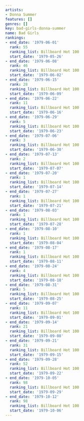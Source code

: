 ```yaml
---
artists:
- Donna Summer
features: []
genres: []
key: bad-girls-donna-summer
name: Bad Girls
rankings:
- end_date: '1979-06-01'
  rank: 55
  ranking_list: Billboard Hot 100
  start_date: '1979-05-26'
- end_date: '1979-06-08'
  rank: 46
  ranking_list: Billboard Hot 100
  start_date: '1979-06-02'
- end_date: '1979-06-15'
  rank: 28
  ranking_list: Billboard Hot 100
  start_date: '1979-06-09'
- end_date: '1979-06-22'
  rank: 11
  ranking_list: Billboard Hot 100
  start_date: '1979-06-16'
- end_date: '1979-06-29'
  rank: 5
  ranking_list: Billboard Hot 100
  start_date: '1979-06-23'
- end_date: '1979-07-06'
  rank: 3
  ranking_list: Billboard Hot 100
  start_date: '1979-06-30'
- end_date: '1979-07-13'
  rank: 2
  ranking_list: Billboard Hot 100
  start_date: '1979-07-07'
- end_date: '1979-07-20'
  rank: 1
  ranking_list: Billboard Hot 100
  start_date: '1979-07-14'
- end_date: '1979-07-27'
  rank: 1
  ranking_list: Billboard Hot 100
  start_date: '1979-07-21'
- end_date: '1979-08-03'
  rank: 1
  ranking_list: Billboard Hot 100
  start_date: '1979-07-28'
- end_date: '1979-08-10'
  rank: 1
  ranking_list: Billboard Hot 100
  start_date: '1979-08-04'
- end_date: '1979-08-17'
  rank: 1
  ranking_list: Billboard Hot 100
  start_date: '1979-08-11'
- end_date: '1979-08-24'
  rank: 4
  ranking_list: Billboard Hot 100
  start_date: '1979-08-18'
- end_date: '1979-08-31'
  rank: 5
  ranking_list: Billboard Hot 100
  start_date: '1979-08-25'
- end_date: '1979-09-07'
  rank: 11
  ranking_list: Billboard Hot 100
  start_date: '1979-09-01'
- end_date: '1979-09-14'
  rank: 21
  ranking_list: Billboard Hot 100
  start_date: '1979-09-08'
- end_date: '1979-09-21'
  rank: 31
  ranking_list: Billboard Hot 100
  start_date: '1979-09-15'
- end_date: '1979-09-28'
  rank: 52
  ranking_list: Billboard Hot 100
  start_date: '1979-09-22'
- end_date: '1979-10-05'
  rank: 98
  ranking_list: Billboard Hot 100
  start_date: '1979-09-29'
- end_date: '1979-10-12'
  rank: 98
  ranking_list: Billboard Hot 100
  start_date: '1979-10-06'
---
```


